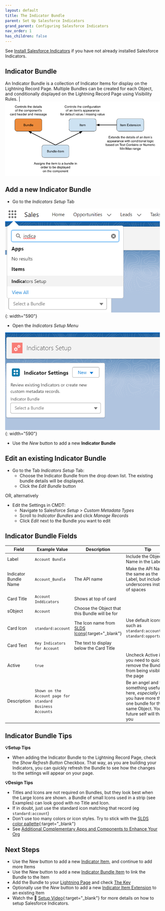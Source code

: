```yaml
---
layout: default
title: The Indicator Bundle
parent: Set Up Salesforce Indicators
grand_parent: Configuring Salesforce Indicators
nav_order: 1
has_children: false
---
```


See [Install Salesforce Indicators](../../install-salesforce-indicators/) if you have not already installed Salesforce Indicators.

## Indicator Bundle

An Indicator Bundle is a collection of Indicator Items for display on the Lightning Record Page. Multiple Bundles can be created for each Object, and conditionally displayed on the Lightning Record Page using Visibility Rules. 
| ![Indicator Bundle](../images/technical/Bundle-Highlight.png)


## Add a new Indicator Bundle
* Go to the *Indicators Setup* Tab

![Open Indicators Setup](../images/setup/OpenIndicatorsSetup.png){: width="590"}

* Open the *Indicators Setup Menu*

![Indicators Setup Menu](../images/setup/IndicatorsSetupMenu.png){: width="590"}

* Use the *New* button to add a new **Indicator Bundle**

## Edit an existing Indicator Bundle

* Go to the Tab *Indicators Setup* Tab: 
  * Choose the Indicator Bundle from the drop down list. The existing bundle details will be displayed.
  * Click the *Edit Bundle* button

OR, alternatively

* Edit the Settings in CMDT:
  * Navigate to Salesforce *Setup* > *Custom Metadata Types*
  * Scroll to *Indicator Bundles* and click *Manage Records*
  * Click *Edit* next to the Bundle you want to edit

## Indicator Bundle Fields

|Field|Example Value|Description|Tip|
|---------|----------|-------------------|--------------------------|
|Label|`Account Bundle`||Include the Object Name in the Label
|Indicator Bundle Name|`Account_Bundle`|The API name|Make the API Name the same as the Label, but include underscores instead of spaces
|Card Title|`Account Inddicators`|Shows at top of card|
|sObject|`Account`|Choose the Object that this Bundle will be for|
|Card Icon|`standard:account`|The Icon name from [SLDS Icons](https://www.lightningdesignsystem.com/icons/){:target="_blank"}|Use default icons such as `standard:account`, `standard:opportunity`
|Card Text|`Key Indicators for Account`|The text to display below the Card Title
|Active|`true`||Uncheck Active if you need to quickly remove the Bundle from being visible on the page
|Description|`Shown on the Account page for standard Business Accounts`||Be an angel and write something useful here, _especially_ if you have more than one bundle for the same Object. Your future self will thank you

## Indicator Bundle Tips

**💡Setup Tips**

* When adding the Indicator Bundle to the Lightning Record Page, check the *Show Refresh Button* Checkbox. That way, as you are building your Indicators, you can quickly refresh the Bundle to see how the changes to the settings will appear on your page. 

**💡Design Tips**

* Titles and Icons are not required on Bundles, but they look best when the Large Icons are shown. a Bundle of small Icons used in a strip (see Examples) can look good with no Title and Icon. 
* If in doubt, just use the standard icon matching that record (eg `standard:account`)
* Don't use too many colors or icon styles. Try to stick with the [SLDS color pallette](https://www.lightningdesignsystem.com/design-tokens/){:target="_blank"}
* See [Additional Complementary Apps and Components to Enhance Your Org](/indicators-documentation/docs/components/other-solutions/)

## Next Steps

* Use the New button to add a new [Indicator Item](../indicator-item), and continue to add more Items
* Use the New button to add a new [Indicator Bundle Item](../indicator-bundle-item) to link the Bundle to the Item
* Add the Bundle to your [Lightning Page](../add-to-lightning-page) and check [The Key](../components/the-key)
* Optionally use the *New* button to add a new [Indicator Item Extension](../item-extension) to an existing Item
* Watch the 🎥 [Setup Video](https://www.youtube.com/watch?v=f76BGw0H2kg){:target="_blank"} for more details on how to setup Salesforce Indicators.

